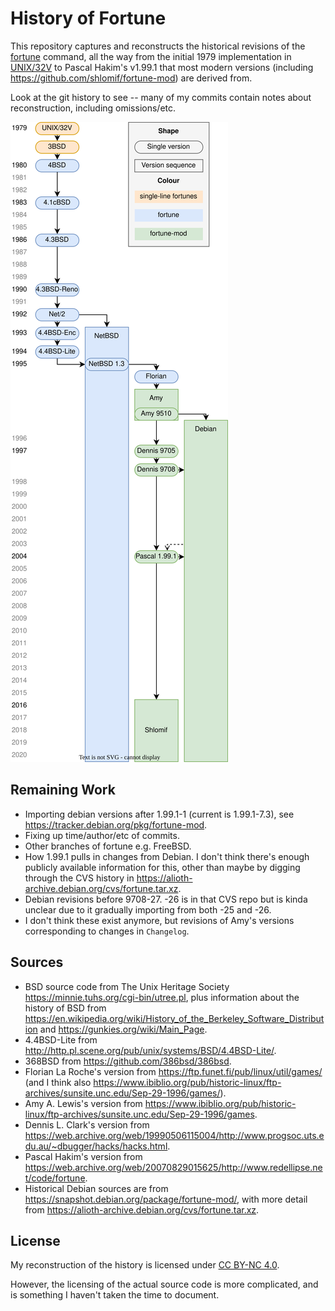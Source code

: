 # History of Fortune

This repository captures and reconstructs the historical revisions of the [fortune](https://en.wikipedia.org/wiki/Fortune_%28Unix%29) command, all the way from the initial 1979 implementation in [UNIX/32V](https://en.wikipedia.org/wiki/UNIX/32V) to Pascal Hakim's v1.99.1 that most modern versions (including <https://github.com/shlomif/fortune-mod>) are derived from.

Look at the git history to see -- many of my commits contain notes about reconstruction, including omissions/etc.

![](./timeline.svg)

## Remaining Work

- Importing debian versions after 1.99.1-1 (current is 1.99.1-7.3), see <https://tracker.debian.org/pkg/fortune-mod>.
- Fixing up time/author/etc of commits.
- Other branches of fortune e.g. FreeBSD.
- How 1.99.1 pulls in changes from Debian.
  I don't think there's enough publicly available information for this, other than maybe by digging through the CVS history in <https://alioth-archive.debian.org/cvs/fortune.tar.xz>.
- Debian revisions before 9708-27. -26 is in that CVS repo but is kinda unclear due to it gradually importing from both -25 and -26.
- I don't think these exist anymore, but revisions of Amy's versions corresponding to changes in `Changelog`.

## Sources

- BSD source code from The Unix Heritage Society <https://minnie.tuhs.org/cgi-bin/utree.pl>, plus information about the history of BSD from <https://en.wikipedia.org/wiki/History_of_the_Berkeley_Software_Distribution> and <https://gunkies.org/wiki/Main_Page>.
- 4.4BSD-Lite from <http://http.pl.scene.org/pub/unix/systems/BSD/4.4BSD-Lite/>.
- 368BSD from <https://github.com/386bsd/386bsd>.
- Florian La Roche's version from <https://ftp.funet.fi/pub/linux/util/games/> (and I think also <https://www.ibiblio.org/pub/historic-linux/ftp-archives/sunsite.unc.edu/Sep-29-1996/games/>).
- Amy A. Lewis's version from <https://www.ibiblio.org/pub/historic-linux/ftp-archives/sunsite.unc.edu/Sep-29-1996/games>.
- Dennis L. Clark's version from <https://web.archive.org/web/19990506115004/http://www.progsoc.uts.edu.au/~dbugger/hacks/hacks.html>.
- Pascal Hakim's version from <https://web.archive.org/web/20070829015625/http://www.redellipse.net/code/fortune>.
- Historical Debian sources are from <https://snapshot.debian.org/package/fortune-mod/>, with more detail from <https://alioth-archive.debian.org/cvs/fortune.tar.xz>.

## License

My reconstruction of the history is licensed under [CC BY-NC 4.0](https://creativecommons.org/licenses/by-nc/4.0/).

However, the licensing of the actual source code is more complicated, and is something I haven't taken the time to document.
